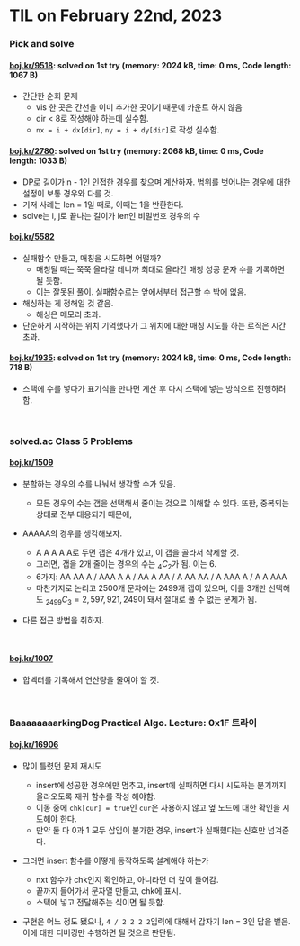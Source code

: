 # **TIL on February 22nd, 2023**
### Pick and solve
#### [boj.kr/9518](../../../Problem%20Solving/boj/random%20defense/9518-02-22-2023.cpp): solved on 1st try (memory: 2024 kB, time: 0 ms, Code length: 1067 B)
* 간단한 순회 문제
  - vis 한 곳은 간선을 이미 추가한 곳이기 때문에 카운트 하지 않음
  - dir < 8로 작성해야 하는데 실수함.
  - `nx = i + dx[dir]`, `ny = i + dy[dir]`로 작성 실수함.

#### [boj.kr/2780](../../../Problem%20Solving/boj/random%20defense/2780-02-22-2023.cpp): solved on 1st try (memory: 2068 kB, time: 0 ms, Code length: 1033 B)
* DP로 길이가 n - 1인 인접한 경우를 찾으며 계산하자. 범위를 벗어나는 경우에 대한 설정이 보통 경우와 다를 것.
* 기저 사례는 len = 1일 때로, 이때는 1을 반환한다.
* solve는 i, j로 끝나는 길이가 len인 비밀번호 경우의 수

#### [boj.kr/5582](../../../Problem%20Solving/boj/random%20defense/5582-02-22-2023.cpp)
* 실패함수 만들고, 매칭을 시도하면 어떨까?
  - 매칭될 때는 쭉쭉 올라갈 테니까 최대로 올라간 매칭 성공 문자 수를 기록하면 될 듯함.
  - 이는 잘못된 풀이. 실패함수로는 앞에서부터 접근할 수 밖에 없음.
* 해싱하는 게 정해일 것 같음.
  - 해싱은 메모리 초과.
* 단순하게 시작하는 위치 기억했다가 그 위치에 대한 매칭 시도를 하는 로직은 시간 초과.

#### [boj.kr/1935](../../../Problem%20Solving/boj/random%20defense/1935-02-22-2023.cpp): solved on 1st try (memory: 2024 kB, time: 0 ms, Code length: 718 B)
* 스택에 수를 넣다가 표기식을 만나면 계산 후 다시 스택에 넣는 방식으로 진행하려 함.
<br>

### solved.ac Class 5 Problems
#### [boj.kr/1509](../../../Problem%20Solving/boj/solvedac/1509-02-22-2023.cpp)
* 분할하는 경우의 수를 나눠서 생각할 수가 있음.
  - 모든 경우의 수는 갭을 선택해서 줄이는 것으로 이해할 수 있다. 또한, 중복되는 상태로 전부 대응되기 때문에, 
* AAAAA의 경우를 생각해보자.
  - A A A A A로 두면 갭은 4개가 있고, 이 갭을 골라서 삭제할 것.
  - 그러면, 갭을 2개 줄이는 경우의 수는 $_{4}C_{2}$가 됨. 이는 6.
  - 6가지: AA AA A / AAA A A / AA A AA / A AA AA / A AAA A / A A AAA
  - 마찬가지로 논리고 2500개 문자에는 2499개 갭이 있으며, 이를 3개만 선택해도 $_{2499}C_{3} = 2,597,921,249$이 돼서 절대로 풀 수 없는 문제가 됨.

* 다른 접근 방법을 취하자.
<br>

#### [boj.kr/1007](../../../Problem%20Solving/boj/Math/1007-02-21-2023.cpp)
* 합벡터를 기록해서 연산량을 줄여야 할 것.
<br>

### BaaaaaaaarkingDog Practical Algo. Lecture: 0x1F 트라이
#### [boj.kr/16906](../../../Problem%20Solving/boj/Trie/16906-02-22-2023.cpp)
* 많이 틀렸던 문제 재시도
  - insert에 성공한 경우에만 멈추고, insert에 실패하면 다시 시도하는 분기까지 올라오도록 재귀 함수를 작성 해야함.
  - 이동 중에 `chk[cur] = true`인 `cur`은 사용하지 않고 옆 노드에 대한 확인을 시도해야 한다.
  - 만약 둘 다 0과 1 모두 삽입이 불가한 경우, insert가 실패했다는 신호만 넘겨준다.

* 그러면 insert 함수를 어떻게 동작하도록 설계해야 하는가
  - nxt 함수가 chk인지 확인하고, 아니라면 더 깊이 들어감.
  - 끝까지 들어가서 문자열 만들고, chk에 표시.
  - 스택에 넣고 전달해주는 식이면 될 듯함.

* 구현은 어느 정도 됐으나, `4 / 2 2 2 2`입력에 대해서 갑자기 len = 3인 답을 뱉음. 이에 대한 디버깅만 수행하면 될 것으로 판단됨.